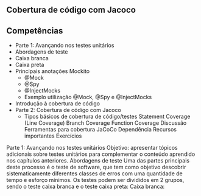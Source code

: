 ## Cobertura de código com Jacoco
## Competências
 - Parte 1: Avançando nos testes unitários
 -  Abordagens de teste
   - Caixa branca
   - Caixa preta
- Principais anotações Mockito
   - @Mock
   - @Spy
   - @InjectMocks
   - Exemplo utilização @Mock, @Spy e @InjectMocks
 - Introdução à cobertura de código
- Parte 2: Cobertura de código com Jacoco
   - Tipos básicos de cobertura de código/testes
Statement Coverage (Line Coverage)
Branch Coverage
Function Coverage
Discussão
Ferramentas para cobertura
JaCoCo
Dependência
Recursos importantes
Exercícios

Parte 1: Avançando nos testes unitários
Objetivo: apresentar tópicos adicionais sobre testes unitários para complementar o conteúdo aprendido nos capítulos anteriores.
Abordagens de teste
Uma das partes principais deste processo é o teste de software, que tem como objetivo descobrir sistematicamente diferentes classes de erros com uma quantidade de tempo e esforço mínimos. 
Os testes podem ser divididos em 2 grupos, sendo o teste caixa branca e o teste caixa preta:
Caixa branca:
